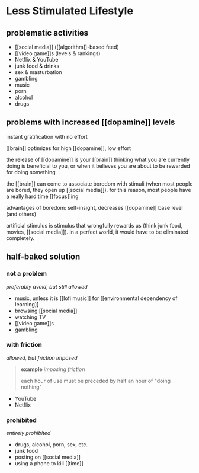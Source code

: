 # Less Stimulated Lifestyle

## problematic activities


- [[social media]] ([[algorithm]]-based feed)
- [[video game]]s (levels & rankings)
- Netflix & YouTube
- junk food & drinks
- sex & masturbation
- gambling
- music
- porn
- alcohol
- drugs

## problems with increased [[dopamine]] levels

instant gratification with no effort

[[brain]] optimizes for high [[dopamine]], low effort

the release of [[dopamine]] is your [[brain]] thinking what you are currently doing is beneficial to you, or when it believes you are about to be rewarded for doing something

the [[brain]] can come to associate boredom with stimuli (when most people are bored, they open up [[social media]]). for this reason, most people have a really hard time [[focus]]ing

advantages of boredom: self-insight, decreases [[dopamine]] base level (and others)

artificial stimulus is stimulus that wrongfully rewards us (think junk food, movies, [[social media]]). in a perfect world, it would have to be eliminated completely.

## half-baked solution

### not a problem

_preferably avoid, but still allowed_

- music, unless it is [[lofi music]] for [[environmental dependency of learning]]
- browsing [[social media]]
- watching TV
- [[video game]]s
- gambling

### with friction

_allowed, but friction imposed_

> **example** _imposing friction_
>
> each hour of use must be preceded by half an hour of "doing nothing"

- YouTube
- Netflix

### prohibited

_entirely prohibited_

- drugs, alcohol, porn, sex, etc.
- junk food
- posting on [[social media]]
- using a phone to kill [[time]]
